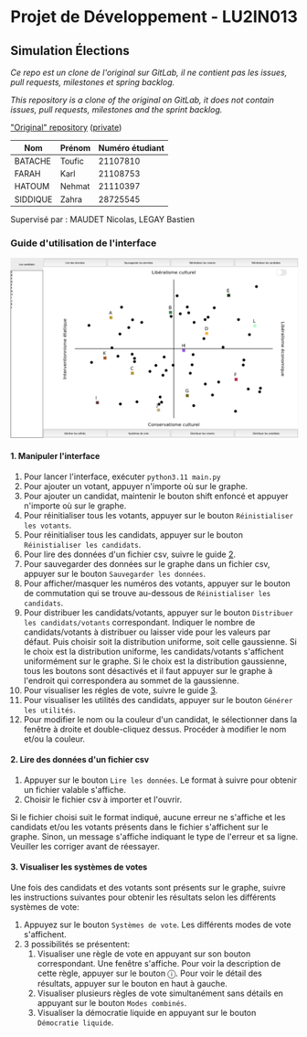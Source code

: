 # Projet de Développement - LU2IN013

## Simulation Élections

_Ce repo est un clone de l'original sur GitLab, il ne contient pas les issues, pull requests, milestones et spring backlog._

_This repository is a clone of the original on GitLab, it does not contain issues, pull requests, milestones and the sprint backlog._

["Original" repository](https://gitlab.com/zentek/elections) ([private](https://gitlabsu.sorbonne-universite.fr/lu2in013/fev2023/gr1/zentek/elections/))

| Nom      | Prénom | Numéro étudiant |
|----------|--------|-----------------|
| BATACHE  | Toufic | 21107810        |
| FARAH    | Karl   | 21108753        |
| HATOUM   | Nehmat | 21110397        |
| SIDDIQUE | Zahra  | 28725545        |

Supervisé par : MAUDET Nicolas, LEGAY Bastien



### Guide d'utilisation de l'interface

![](icons/demo.png)

#### 1. Manipuler l'interface

1. Pour lancer l'interface, exécuter `python3.11 main.py`
2. Pour ajouter un votant, appuyer n'importe où sur le graphe.
3. Pour ajouter un candidat, maintenir le bouton shift enfoncé et appuyer n'importe où sur le graphe.
4. Pour réinitialiser tous les votants, appuyer sur le bouton `Réinistialiser les votants`.
5. Pour réinitialiser tous les candidats, appuyer sur le bouton `Réinistialiser les candidats`.
6. Pour lire des données d'un fichier csv, suivre le guide [2](#2-lire-des-données-dun-fichier-csv).
7. Pour sauvegarder des données sur le graphe dans un fichier csv, appuyer sur le bouton `Sauvegarder les données`.
8. Pour afficher/masquer les numéros des votants, appuyer sur le bouton de commutation qui se trouve au-dessous de `Réinistialiser les candidats`.
9. Pour distribuer les candidats/votants, appuyer sur le bouton `Distribuer les candidats/votants` correspondant. Indiquer le nombre de candidats/votants à distribuer ou laisser vide pour les valeurs par défaut. 
Puis choisir soit la distribution uniforme, soit celle gaussienne. Si le choix est la distribution uniforme, les candidats/votants s'affichent uniformément sur le graphe.
Si le choix est la distribution gaussienne, tous les boutons sont désactivés et il faut appuyer sur le graphe à l'endroit qui correspondera au sommet de la gaussienne.
10. Pour visualiser les régles de vote, suivre le guide [3](#3-visualiser-les-systèmes-de-votes).
11. Pour visualiser les utilités des candidats, appuyer sur le bouton `Générer les utilités`.
12. Pour modifier le nom ou la couleur d'un candidat, le sélectionner dans la fenêtre à droite et double-cliquez dessus. Procéder à modifier le nom et/ou la couleur.

#### 2. Lire des données d'un fichier csv
1. Appuyer sur le bouton `Lire les données`. Le format à suivre pour obtenir un fichier valable s'affiche.
2. Choisir le fichier csv à importer et l'ouvrir.

Si le fichier choisi suit le format indiqué, aucune erreur ne s'affiche et les candidats et/ou les votants présents dans le fichier s'affichent sur le graphe.
Sinon, un message s'affiche indiquant le type de l'erreur et sa ligne. Veuiller les corriger avant de réessayer.

#### 3. Visualiser les systèmes de votes
Une fois des candidats et des votants sont présents sur le graphe, suivre les instructions suivantes pour obtenir les résultats selon les différents systèmes de vote:
1. Appuyez sur le bouton `Systèmes de vote`. Les différents modes de vote s'affichent.
2. 3 possibilités se présentent:
   1. Visualiser une règle de vote en appuyant sur son bouton correspondant. Une fenêtre s'affiche. Pour voir la description de cette règle, appuyer sur le bouton ⓘ. Pour voir le détail des résultats, appuyer sur le bouton en haut à gauche.
   2. Visualiser plusieurs règles de vote simultanément sans détails en appuyant sur le bouton `Modes combinés`.
   3. Visualiser la démocratie liquide en appuyant sur le bouton `Démocratie liquide`.
    

